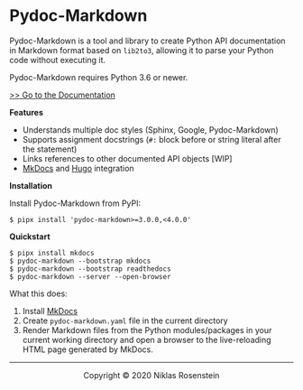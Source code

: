   [MkDocs]: https://www.mkdocs.org/

# Pydoc-Markdown

Pydoc-Markdown is a tool and library to create Python API documentation in
Markdown format based on `lib2to3`, allowing it to parse your Python code
without executing it.

Pydoc-Markdown requires Python 3.6 or newer.

[>> Go to the Documentation](https://pydoc-markdown.readthedocs.io/en/latest/)

__Features__

* Understands multiple doc styles (Sphinx, Google, Pydoc-Markdown)
* Supports assignment docstrings (`#:` block before or string literal after the statement)
* Links references to other documented API objects [WIP]
* [MkDocs][] and [Hugo](https://gohugo.io/) integration

__Installation__

Install Pydoc-Markdown from PyPI:

    $ pipx install 'pydoc-markdown>=3.0.0,<4.0.0'

__Quickstart__

    $ pipx install mkdocs
    $ pydoc-markdown --bootstrap mkdocs
    $ pydoc-markdown --bootstrap readthedocs
    $ pydoc-markdown --server --open-browser

What this does:

1. Install [MkDocs][]
2. Create  `pydoc-markdown.yaml` file in the current directory
3. Render Markdown files from the Python modules/packages in your current
   working directory and open a browser to the live-reloading HTML page
   generated by MkDocs.

---

<p align="center">Copyright &copy; 2020 Niklas Rosenstein</p>
